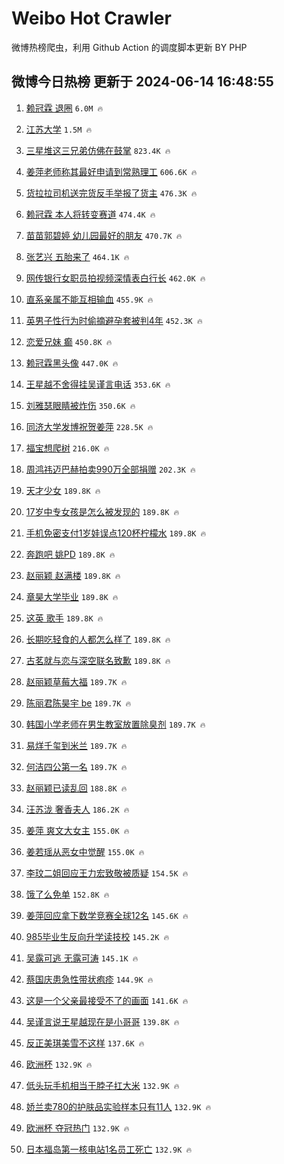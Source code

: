 # Weibo Hot Crawler 



微博热榜爬虫，利用 Github Action 的调度脚本更新 BY PHP 


## 微博今日热榜 更新于 2024-06-14 16:48:55 
1. [赖冠霖 退圈](https://s.weibo.com/weibo?q=%E8%B5%96%E5%86%A0%E9%9C%96%20%E9%80%80%E5%9C%88&t=31&band_rank=1&Refer=top) `6.0M 🔥` 

1. [江苏大学](https://s.weibo.com/weibo?q=%E6%B1%9F%E8%8B%8F%E5%A4%A7%E5%AD%A6&t=31&band_rank=2&Refer=top) `1.5M 🔥` 

1. [三星堆这三兄弟仿佛在鼓掌](https://s.weibo.com/weibo?q=%23%E4%B8%89%E6%98%9F%E5%A0%86%E8%BF%99%E4%B8%89%E5%85%84%E5%BC%9F%E4%BB%BF%E4%BD%9B%E5%9C%A8%E9%BC%93%E6%8E%8C%23&t=31&band_rank=3&Refer=top) `823.4K 🔥` 

1. [姜萍老师称其最好申请到常熟理工](https://s.weibo.com/weibo?q=%23%E5%A7%9C%E8%90%8D%E8%80%81%E5%B8%88%E7%A7%B0%E5%85%B6%E6%9C%80%E5%A5%BD%E7%94%B3%E8%AF%B7%E5%88%B0%E5%B8%B8%E7%86%9F%E7%90%86%E5%B7%A5%23&t=31&band_rank=4&Refer=top) `606.6K 🔥` 

1. [货拉拉司机送完货反手举报了货主](https://s.weibo.com/weibo?q=%23%E8%B4%A7%E6%8B%89%E6%8B%89%E5%8F%B8%E6%9C%BA%E9%80%81%E5%AE%8C%E8%B4%A7%E5%8F%8D%E6%89%8B%E4%B8%BE%E6%8A%A5%E4%BA%86%E8%B4%A7%E4%B8%BB%23&t=31&band_rank=5&Refer=top) `476.3K 🔥` 

1. [赖冠霖 本人将转变赛道](https://s.weibo.com/weibo?q=%E8%B5%96%E5%86%A0%E9%9C%96%20%E6%9C%AC%E4%BA%BA%E5%B0%86%E8%BD%AC%E5%8F%98%E8%B5%9B%E9%81%93&t=31&band_rank=6&Refer=top) `474.4K 🔥` 

1. [苗苗郭碧婷 幼儿园最好的朋友](https://s.weibo.com/weibo?q=%E8%8B%97%E8%8B%97%E9%83%AD%E7%A2%A7%E5%A9%B7%20%E5%B9%BC%E5%84%BF%E5%9B%AD%E6%9C%80%E5%A5%BD%E7%9A%84%E6%9C%8B%E5%8F%8B&t=31&band_rank=7&Refer=top) `470.7K 🔥` 

1. [张艺兴 五胎来了](https://s.weibo.com/weibo?q=%E5%BC%A0%E8%89%BA%E5%85%B4%20%E4%BA%94%E8%83%8E%E6%9D%A5%E4%BA%86&t=31&band_rank=8&Refer=top) `464.1K 🔥` 

1. [网传银行女职员拍视频深情表白行长](https://s.weibo.com/weibo?q=%23%E7%BD%91%E4%BC%A0%E9%93%B6%E8%A1%8C%E5%A5%B3%E8%81%8C%E5%91%98%E6%8B%8D%E8%A7%86%E9%A2%91%E6%B7%B1%E6%83%85%E8%A1%A8%E7%99%BD%E8%A1%8C%E9%95%BF%23&t=31&band_rank=9&Refer=top) `462.0K 🔥` 

1. [直系亲属不能互相输血](https://s.weibo.com/weibo?q=%23%E7%9B%B4%E7%B3%BB%E4%BA%B2%E5%B1%9E%E4%B8%8D%E8%83%BD%E4%BA%92%E7%9B%B8%E8%BE%93%E8%A1%80%23&t=31&band_rank=10&Refer=top) `455.9K 🔥` 

1. [英男子性行为时偷摘避孕套被判4年](https://s.weibo.com/weibo?q=%23%E8%8B%B1%E7%94%B7%E5%AD%90%E6%80%A7%E8%A1%8C%E4%B8%BA%E6%97%B6%E5%81%B7%E6%91%98%E9%81%BF%E5%AD%95%E5%A5%97%E8%A2%AB%E5%88%A44%E5%B9%B4%23&t=31&band_rank=11&Refer=top) `452.3K 🔥` 

1. [恋爱兄妹 癫](https://s.weibo.com/weibo?q=%E6%81%8B%E7%88%B1%E5%85%84%E5%A6%B9%20%E7%99%AB&t=31&band_rank=12&Refer=top) `450.8K 🔥` 

1. [赖冠霖黑头像](https://s.weibo.com/weibo?q=%23%E8%B5%96%E5%86%A0%E9%9C%96%E9%BB%91%E5%A4%B4%E5%83%8F%23&t=31&band_rank=13&Refer=top) `447.0K 🔥` 

1. [王星越不舍得挂吴谨言电话](https://s.weibo.com/weibo?q=%23%E7%8E%8B%E6%98%9F%E8%B6%8A%E4%B8%8D%E8%88%8D%E5%BE%97%E6%8C%82%E5%90%B4%E8%B0%A8%E8%A8%80%E7%94%B5%E8%AF%9D%23&t=31&band_rank=14&Refer=top) `353.6K 🔥` 

1. [刘雅瑟眼睛被炸伤](https://s.weibo.com/weibo?q=%23%E5%88%98%E9%9B%85%E7%91%9F%E7%9C%BC%E7%9D%9B%E8%A2%AB%E7%82%B8%E4%BC%A4%23&t=31&band_rank=15&Refer=top) `350.6K 🔥` 

1. [同济大学发博祝贺姜萍](https://s.weibo.com/weibo?q=%23%E5%90%8C%E6%B5%8E%E5%A4%A7%E5%AD%A6%E5%8F%91%E5%8D%9A%E7%A5%9D%E8%B4%BA%E5%A7%9C%E8%90%8D%23&t=31&band_rank=16&Refer=top) `228.5K 🔥` 

1. [福宝想爬树](https://s.weibo.com/weibo?q=%23%E7%A6%8F%E5%AE%9D%E6%83%B3%E7%88%AC%E6%A0%91%23&t=31&band_rank=17&Refer=top) `216.0K 🔥` 

1. [周鸿祎迈巴赫拍卖990万全部捐赠](https://s.weibo.com/weibo?q=%23%E5%91%A8%E9%B8%BF%E7%A5%8E%E8%BF%88%E5%B7%B4%E8%B5%AB%E6%8B%8D%E5%8D%96990%E4%B8%87%E5%85%A8%E9%83%A8%E6%8D%90%E8%B5%A0%23&t=31&band_rank=18&Refer=top) `202.3K 🔥` 

1. [天才少女](https://s.weibo.com/weibo?q=%E5%A4%A9%E6%89%8D%E5%B0%91%E5%A5%B3&t=31&band_rank=19&Refer=top) `189.8K 🔥` 

1. [17岁中专女孩是怎么被发现的](https://s.weibo.com/weibo?q=%2317%E5%B2%81%E4%B8%AD%E4%B8%93%E5%A5%B3%E5%AD%A9%E6%98%AF%E6%80%8E%E4%B9%88%E8%A2%AB%E5%8F%91%E7%8E%B0%E7%9A%84%23&t=31&band_rank=20&Refer=top) `189.8K 🔥` 

1. [手机免密支付1岁娃误点120杯柠檬水](https://s.weibo.com/weibo?q=%23%E6%89%8B%E6%9C%BA%E5%85%8D%E5%AF%86%E6%94%AF%E4%BB%981%E5%B2%81%E5%A8%83%E8%AF%AF%E7%82%B9120%E6%9D%AF%E6%9F%A0%E6%AA%AC%E6%B0%B4%23&t=31&band_rank=21&Refer=top) `189.8K 🔥` 

1. [奔跑吧 姚PD](https://s.weibo.com/weibo?q=%E5%A5%94%E8%B7%91%E5%90%A7%20%E5%A7%9APD&t=31&band_rank=22&Refer=top) `189.8K 🔥` 

1. [赵丽颖 赵满楼](https://s.weibo.com/weibo?q=%E8%B5%B5%E4%B8%BD%E9%A2%96%20%E8%B5%B5%E6%BB%A1%E6%A5%BC&t=31&band_rank=23&Refer=top) `189.8K 🔥` 

1. [章昊大学毕业](https://s.weibo.com/weibo?q=%23%E7%AB%A0%E6%98%8A%E5%A4%A7%E5%AD%A6%E6%AF%95%E4%B8%9A%23&t=31&band_rank=24&Refer=top) `189.8K 🔥` 

1. [这英 歌手](https://s.weibo.com/weibo?q=%E8%BF%99%E8%8B%B1%20%E6%AD%8C%E6%89%8B&t=31&band_rank=25&Refer=top) `189.8K 🔥` 

1. [长期吃轻食的人都怎么样了](https://s.weibo.com/weibo?q=%23%E9%95%BF%E6%9C%9F%E5%90%83%E8%BD%BB%E9%A3%9F%E7%9A%84%E4%BA%BA%E9%83%BD%E6%80%8E%E4%B9%88%E6%A0%B7%E4%BA%86%23&t=31&band_rank=26&Refer=top) `189.8K 🔥` 

1. [古茗就与恋与深空联名致歉](https://s.weibo.com/weibo?q=%23%E5%8F%A4%E8%8C%97%E5%B0%B1%E4%B8%8E%E6%81%8B%E4%B8%8E%E6%B7%B1%E7%A9%BA%E8%81%94%E5%90%8D%E8%87%B4%E6%AD%89%23&t=31&band_rank=27&Refer=top) `189.8K 🔥` 

1. [赵丽颖草莓大福](https://s.weibo.com/weibo?q=%23%E8%B5%B5%E4%B8%BD%E9%A2%96%E8%8D%89%E8%8E%93%E5%A4%A7%E7%A6%8F%23&t=31&band_rank=28&Refer=top) `189.7K 🔥` 

1. [陈丽君陈昊宇 be](https://s.weibo.com/weibo?q=%E9%99%88%E4%B8%BD%E5%90%9B%E9%99%88%E6%98%8A%E5%AE%87%20be&t=31&band_rank=29&Refer=top) `189.7K 🔥` 

1. [韩国小学老师在男生教室放置除臭剂](https://s.weibo.com/weibo?q=%E9%9F%A9%E5%9B%BD%E5%B0%8F%E5%AD%A6%E8%80%81%E5%B8%88%E5%9C%A8%E7%94%B7%E7%94%9F%E6%95%99%E5%AE%A4%E6%94%BE%E7%BD%AE%E9%99%A4%E8%87%AD%E5%89%82&t=31&band_rank=30&Refer=top) `189.7K 🔥` 

1. [易烊千玺到米兰](https://s.weibo.com/weibo?q=%23%E6%98%93%E7%83%8A%E5%8D%83%E7%8E%BA%E5%88%B0%E7%B1%B3%E5%85%B0%23&t=31&band_rank=31&Refer=top) `189.7K 🔥` 

1. [何洁四公第一名](https://s.weibo.com/weibo?q=%23%E4%BD%95%E6%B4%81%E5%9B%9B%E5%85%AC%E7%AC%AC%E4%B8%80%E5%90%8D%23&t=31&band_rank=32&Refer=top) `189.7K 🔥` 

1. [赵丽颖已读乱回](https://s.weibo.com/weibo?q=%23%E8%B5%B5%E4%B8%BD%E9%A2%96%E5%B7%B2%E8%AF%BB%E4%B9%B1%E5%9B%9E%23&t=31&band_rank=33&Refer=top) `188.8K 🔥` 

1. [汪苏泷 奢香夫人](https://s.weibo.com/weibo?q=%E6%B1%AA%E8%8B%8F%E6%B3%B7%20%E5%A5%A2%E9%A6%99%E5%A4%AB%E4%BA%BA&t=31&band_rank=34&Refer=top) `186.2K 🔥` 

1. [姜萍 爽文大女主](https://s.weibo.com/weibo?q=%E5%A7%9C%E8%90%8D%20%E7%88%BD%E6%96%87%E5%A4%A7%E5%A5%B3%E4%B8%BB&t=31&band_rank=35&Refer=top) `155.0K 🔥` 

1. [姜若瑶从恶女中觉醒](https://s.weibo.com/weibo?q=%23%E5%A7%9C%E8%8B%A5%E7%91%B6%E4%BB%8E%E6%81%B6%E5%A5%B3%E4%B8%AD%E8%A7%89%E9%86%92%23&t=31&band_rank=36&Refer=top) `155.0K 🔥` 

1. [李玟二姐回应王力宏致敬被质疑](https://s.weibo.com/weibo?q=%23%E6%9D%8E%E7%8E%9F%E4%BA%8C%E5%A7%90%E5%9B%9E%E5%BA%94%E7%8E%8B%E5%8A%9B%E5%AE%8F%E8%87%B4%E6%95%AC%E8%A2%AB%E8%B4%A8%E7%96%91%23&t=31&band_rank=37&Refer=top) `154.5K 🔥` 

1. [饿了么免单](https://s.weibo.com/weibo?q=%E9%A5%BF%E4%BA%86%E4%B9%88%E5%85%8D%E5%8D%95&t=31&band_rank=38&Refer=top) `152.8K 🔥` 

1. [姜萍回应拿下数学竞赛全球12名](https://s.weibo.com/weibo?q=%23%E5%A7%9C%E8%90%8D%E5%9B%9E%E5%BA%94%E6%8B%BF%E4%B8%8B%E6%95%B0%E5%AD%A6%E7%AB%9E%E8%B5%9B%E5%85%A8%E7%90%8312%E5%90%8D%23&t=31&band_rank=39&Refer=top) `145.6K 🔥` 

1. [985毕业生反向升学读技校](https://s.weibo.com/weibo?q=%23985%E6%AF%95%E4%B8%9A%E7%94%9F%E5%8F%8D%E5%90%91%E5%8D%87%E5%AD%A6%E8%AF%BB%E6%8A%80%E6%A0%A1%23&t=31&band_rank=40&Refer=top) `145.2K 🔥` 

1. [吴露可逃 无露可涛](https://s.weibo.com/weibo?q=%E5%90%B4%E9%9C%B2%E5%8F%AF%E9%80%83%20%E6%97%A0%E9%9C%B2%E5%8F%AF%E6%B6%9B&t=31&band_rank=41&Refer=top) `145.1K 🔥` 

1. [蔡国庆患急性带状疱疹](https://s.weibo.com/weibo?q=%23%E8%94%A1%E5%9B%BD%E5%BA%86%E6%82%A3%E6%80%A5%E6%80%A7%E5%B8%A6%E7%8A%B6%E7%96%B1%E7%96%B9%23&t=31&band_rank=42&Refer=top) `144.9K 🔥` 

1. [这是一个父亲最接受不了的画面](https://s.weibo.com/weibo?q=%23%E8%BF%99%E6%98%AF%E4%B8%80%E4%B8%AA%E7%88%B6%E4%BA%B2%E6%9C%80%E6%8E%A5%E5%8F%97%E4%B8%8D%E4%BA%86%E7%9A%84%E7%94%BB%E9%9D%A2%23&t=31&band_rank=43&Refer=top) `141.6K 🔥` 

1. [吴谨言说王星越现在是小哥哥](https://s.weibo.com/weibo?q=%23%E5%90%B4%E8%B0%A8%E8%A8%80%E8%AF%B4%E7%8E%8B%E6%98%9F%E8%B6%8A%E7%8E%B0%E5%9C%A8%E6%98%AF%E5%B0%8F%E5%93%A5%E5%93%A5%23&t=31&band_rank=44&Refer=top) `139.8K 🔥` 

1. [反正美琪美雪不这样](https://s.weibo.com/weibo?q=%E5%8F%8D%E6%AD%A3%E7%BE%8E%E7%90%AA%E7%BE%8E%E9%9B%AA%E4%B8%8D%E8%BF%99%E6%A0%B7&t=31&band_rank=45&Refer=top) `137.6K 🔥` 

1. [欧洲杯](https://s.weibo.com/weibo?q=%E6%AC%A7%E6%B4%B2%E6%9D%AF&t=31&band_rank=46&Refer=top) `132.9K 🔥` 

1. [低头玩手机相当于脖子扛大米](https://s.weibo.com/weibo?q=%23%E4%BD%8E%E5%A4%B4%E7%8E%A9%E6%89%8B%E6%9C%BA%E7%9B%B8%E5%BD%93%E4%BA%8E%E8%84%96%E5%AD%90%E6%89%9B%E5%A4%A7%E7%B1%B3%23&t=31&band_rank=47&Refer=top) `132.9K 🔥` 

1. [娇兰卖780的护肤品实验样本只有11人](https://s.weibo.com/weibo?q=%23%E5%A8%87%E5%85%B0%E5%8D%96780%E7%9A%84%E6%8A%A4%E8%82%A4%E5%93%81%E5%AE%9E%E9%AA%8C%E6%A0%B7%E6%9C%AC%E5%8F%AA%E6%9C%8911%E4%BA%BA%23&t=31&band_rank=48&Refer=top) `132.9K 🔥` 

1. [欧洲杯 夺冠热门](https://s.weibo.com/weibo?q=%E6%AC%A7%E6%B4%B2%E6%9D%AF%20%E5%A4%BA%E5%86%A0%E7%83%AD%E9%97%A8&t=31&band_rank=49&Refer=top) `132.9K 🔥` 

1. [日本福岛第一核电站1名员工死亡](https://s.weibo.com/weibo?q=%23%E6%97%A5%E6%9C%AC%E7%A6%8F%E5%B2%9B%E7%AC%AC%E4%B8%80%E6%A0%B8%E7%94%B5%E7%AB%991%E5%90%8D%E5%91%98%E5%B7%A5%E6%AD%BB%E4%BA%A1%23&t=31&band_rank=50&Refer=top) `132.9K 🔥` 

